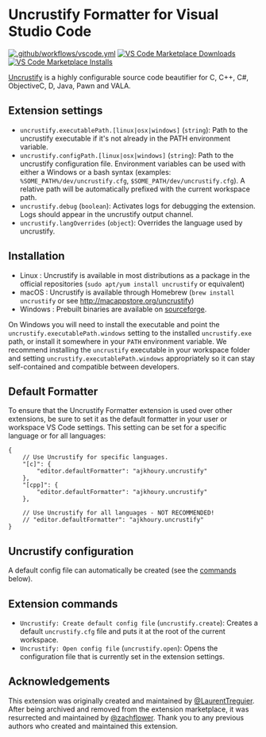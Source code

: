 # Uncrustify Formatter for Visual Studio Code

[![.github/workflows/vscode.yml](https://github.com/zachflower/vscode-uncrustify/workflows/main/badge.svg?branch=main)](https://github.com/zachflower/vscode-uncrustify/workflows/main.yml)
[![VS Code Marketplace Downloads](https://img.shields.io/visual-studio-marketplace/d/zachflower.uncrustify)](https://marketplace.visualstudio.com/items?itemName=zachflower.uncrustify)
[![VS Code Marketplace Installs](https://img.shields.io/visual-studio-marketplace/i/zachflower.uncrustify)](https://marketplace.visualstudio.com/items?itemName=zachflower.uncrustify)

[Uncrustify](https://github.com/uncrustify/uncrustify) is a highly configurable source code beautifier for C, C++, C#, ObjectiveC, D, Java, Pawn and VALA.

## Extension settings

* `uncrustify.executablePath.[linux|osx|windows]` (`string`): Path to the uncrustify executable if it's not already in the PATH environment variable.
* `uncrustify.configPath.[linux|osx|windows]` (`string`): Path to the uncrustify configuration file. Environment variables can be used with either a Windows or a bash syntax (examples: `%SOME_PATH%/dev/uncrustify.cfg`, `$SOME_PATH/dev/uncrustify.cfg`). A relative path will be automatically prefixed with the current workspace path.
* `uncrustify.debug` (`boolean`): Activates logs for debugging the extension. Logs should appear in the uncrustify output channel.
* `uncrustify.langOverrides` (`object`): Overrides the language used by uncrustify.

## Installation

- Linux : Uncrustify is available in most distributions as a package in the official repositories (`sudo apt/yum install uncrustify` or equivalent)
- macOS : Uncrustify is available through Homebrew (`brew install uncrustify` or see http://macappstore.org/uncrustify)
- Windows : Prebuilt binaries are available on [sourceforge](https://sourceforge.net/projects/uncrustify/files).

On Windows you will need to install the executable and point the `uncrustify.executablePath.windows` setting to the installed `uncrustify.exe` path, or install it somewhere in your `PATH` environment variable. We recommend installing the `uncrustify` executable in your workspace folder and setting `uncrustify.executablePath.windows` appropriately so it can stay self-contained and compatible between developers.

## Default Formatter

To ensure that the Uncrustify Formatter extension is used over other extensions, be sure to set it as the default formatter in your user or workspace VS Code settings. This setting can be set for a specific language or for all languages:

    {
        // Use Uncrustify for specific languages.
        "[c]": {
            "editor.defaultFormatter": "ajkhoury.uncrustify"
        },
        "[cpp]": {
            "editor.defaultFormatter": "ajkhoury.uncrustify"
        },

        // Use Uncrustify for all languages - NOT RECOMMENDED!
        // "editor.defaultFormatter": "ajkhoury.uncrustify"
    }

## Uncrustify configuration

A default config file can automatically be created (see the [commands](#extension-commands) below).

## Extension commands

* `Uncrustify: Create default config file` (`uncrustify.create`): Creates a default `uncrustify.cfg` file and puts it at the root of the current workspace.
* `Uncrustify: Open config file` (`uncrustify.open`): Opens the configuration file that is currently set in the extension settings.

## Acknowledgements

This extension was originally created and maintained by [@LaurentTreguier](https://github.com/LaurentTreguier). After being archived and removed from the extension marketplace, it was resurrected and maintained by [@zachflower](https://github.com/zachflower). Thank you to any previous authors who created and maintained this extension.
